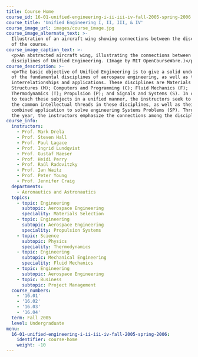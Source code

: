 ```yaml
---
title: Course Home
course_id: 16-01-unified-engineering-i-ii-iii-iv-fall-2005-spring-2006
course_title: 'Unified Engineering I, II, III, & IV'
course_image_url: images/course_image.jpg
course_image_alternate_text: >-
  Illustration of an aircraft wing showing connections between the disciplines
  of the course.
course_image_caption_text: >-
  <p>An abstracted aircraft wing, illustrating the connections between the
  disciplines of Unified Engineering. (Image by MIT OpenCourseWare.)</p>
course_description: >-
  <p>The basic objective of Unified Engineering is to give a solid understanding
  of the fundamental disciplines of aerospace engineering, as well as their
  interrelationships and applications. These disciplines are Materials and
  Structures (M); Computers and Programming (C); Fluid Mechanics (F);
  Thermodynamics (T); Propulsion (P); and Signals and Systems (S). In choosing
  to teach these subjects in a unified manner, the instructors seek to explain
  the common intellectual threads in these disciplines, as well as their
  combined application to solve engineering Systems Problems (SP). Throughout
  the year, the instructors emphasize the connections among the disciplines.</p>
course_info:
  instructors:
    - Prof. Mark Drela
    - Prof. Steven Hall
    - Prof. Paul Lagace
    - Prof. Ingrid Lundqvist
    - Prof. Gustaf Naeser
    - Prof. Heidi Perry
    - Prof. Raúl Radovitzky
    - Prof. Ian Waitz
    - Prof. Peter Young
    - Prof. Jennifer Craig
  departments:
    - Aeronautics and Astronautics
  topics:
    - topic: Engineering
      subtopic: Aerospace Engineering
      speciality: Materials Selection
    - topic: Engineering
      subtopic: Aerospace Engineering
      speciality: Propulsion Systems
    - topic: Science
      subtopic: Physics
      speciality: Thermodynamics
    - topic: Engineering
      subtopic: Mechanical Engineering
      speciality: Fluid Mechanics
    - topic: Engineering
      subtopic: Aerospace Engineering
    - topic: Business
      subtopic: Project Management
  course_numbers:
    - '16.01'
    - '16.02'
    - '16.03'
    - '16.04'
  term: Fall 2005
  level: Undergraduate
menu:
  16-01-unified-engineering-i-ii-iii-iv-fall-2005-spring-2006:
    identifier: course-home
    weight: -10
---
```

